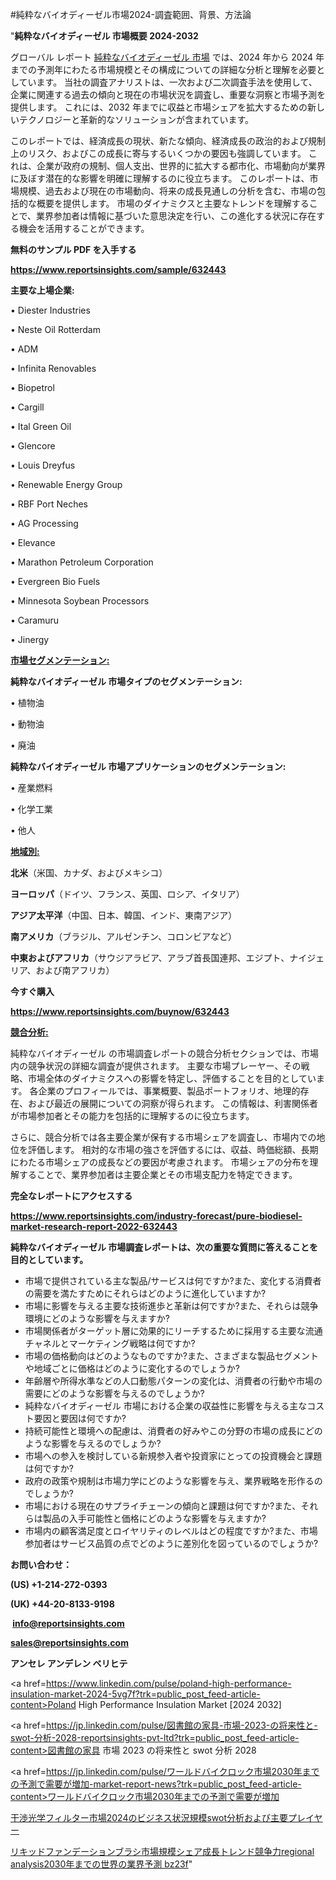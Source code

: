 #純粋なバイオディーゼル市場2024-調査範囲、背景、方法論

"<strong>純粋なバイオディーゼル 市場概要 2024-2032</strong>

グローバル レポート <a href=https://www.reportsinsights.com/sample/632443>純粋なバイオディーゼル 市場</a> では、2024 年から 2024 年までの予測年にわたる市場規模とその構成についての詳細な分析と理解を必要としています。 当社の調査アナリストは、一次および二次調査手法を使用して、企業に関連する過去の傾向と現在の市場状況を調査し、重要な洞察と市場予測を提供します。 これには、2032 年までに収益と市場シェアを拡大​​するための新しいテクノロジーと革新的なソリューションが含まれています。

このレポートでは、経済成長の現状、新たな傾向、経済成長の政治的および規制上のリスク、およびこの成長に寄与するいくつかの要因も強調しています。 これは、企業が政府の規制、個人支出、世界的に拡大する都市化、市場動向が業界に及ぼす潜在的な影響を明確に理解するのに役立ちます。 このレポートは、市場規模、過去および現在の市場動向、将来の成長見通しの分析を含む、市場の包括的な概要を提供します。 市場のダイナミクスと主要なトレンドを理解することで、業界参加者は情報に基づいた意思決定を行い、この進化する状況に存在する機会を活用することができます。

<strong><b>無料のサンプル PDF を入手する</b></strong>

<a href=https://www.reportsinsights.com/sample/632443><strong><u>https://www.reportsinsights.com/sample/632443</u></strong></a>

<strong>主要な上場企業:</strong>

• Diester Industries

• Neste Oil Rotterdam

• ADM

• Infinita Renovables

• Biopetrol

• Cargill

• Ital Green Oil

• Glencore

• Louis Dreyfus

• Renewable Energy Group

• RBF Port Neches

• AG Processing

• Elevance

• Marathon Petroleum Corporation

• Evergreen Bio Fuels

• Minnesota Soybean Processors

• Caramuru

• Jinergy

<strong><u>市場セグメンテーション</u></strong><strong><u>:</u></strong>

<strong>純粋なバイオディーゼル 市場タイプのセグメンテーション:</strong>

• 植物油

• 動物油

• 廃油

<strong>純粋なバイオディーゼル 市場アプリケーションのセグメンテーション:</strong>

• 産業燃料

• 化学工業

• 他人

<strong><u>地域別</u></strong><strong><u>:</u></strong>

<strong>北米</strong>（米国、カナダ、およびメキシコ）

<strong>ヨーロッパ</strong>（ドイツ、フランス、英国、ロシア、イタリア）

<strong>アジア太平洋</strong>（中国、日本、韓国、インド、東南アジア）

<strong>南アメリカ</strong>（ブラジル、アルゼンチン、コロンビアなど）

<strong>中東およびアフリカ</strong>（サウジアラビア、アラブ首長国連邦、エジプト、ナイジェリア、および南アフリカ）

<strong>今すぐ購入</strong>

<a href=https://www.reportsinsights.com/buynow/632443><strong><u>https://www.reportsinsights.com/buynow/632443</u></strong></a>

<strong><u>競合分析:</u></strong>

純粋なバイオディーゼル の市場調査レポートの競合分析セクションでは、市場内の競争状況の詳細な調査が提供されます。 主要な市場プレーヤー、その戦略、市場全体のダイナミクスへの影響を特定し、評価することを目的としています。 各企業のプロフィールでは、事業概要、製品ポートフォリオ、地理的存在、および最近の展開についての洞察が得られます。 この情報は、利害関係者が市場参加者とその能力を包括的に理解するのに役立ちます。

さらに、競合分析では各主要企業が保有する市場シェアを調査し、市場内での地位を評価します。 相対的な市場の強さを評価するには、収益、時価総額、長期にわたる市場シェアの成長などの要因が考慮されます。 市場シェアの分布を理解することで、業界参加者は主要企業とその市場支配力を特定できます。

<strong>完全なレポートにアクセスする</strong>

<a href=https://www.reportsinsights.com/industry-forecast/pure-biodiesel-market-research-report-2022-632443><strong><u><b>https://www.reportsinsights.com/industry-forecast/pure-biodiesel-market-research-report-2022-632443</b></u></strong></a>

<strong><b>純粋なバイオディーゼル 市場調査レポートは、次の重要な質問に答えることを目的としています。</b></strong>
<ul>
  <li>市場で提供されている主な製品/サービスは何ですか?また、変化する消費者の需要を満たすためにそれらはどのように進化していますか?</li>
  <li>市場に影響を与える主要な技術進歩と革新は何ですか?また、それらは競争環境にどのような影響を与えますか?</li>
  <li>市場関係者がターゲット層に効果的にリーチするために採用する主要な流通チャネルとマーケティング戦略は何ですか?</li>
  <li>市場の価格動向はどのようなものですか?また、さまざまな製品セグメントや地域ごとに価格はどのように変化するのでしょうか?</li>
  <li>年齢層や所得水準などの人口動態パターンの変化は、消費者の行動や市場の需要にどのような影響を与えるのでしょうか?</li>
  <li>純粋なバイオディーゼル 市場における企業の収益性に影響を与える主なコスト要因と要因は何ですか?</li>
  <li>持続可能性と環境への配慮は、消費者の好みやこの分野の市場の成長にどのような影響を与えるのでしょうか?</li>
  <li>市場への参入を検討している新規参入者や投資家にとっての投資機会と課題は何ですか?</li>
  <li>政府の政策や規制は市場力学にどのような影響を与え、業界戦略を形作るのでしょうか?</li>
  <li>市場における現在のサプライチェーンの傾向と課題は何ですか?また、それらは製品の入手可能性と価格にどのような影響を与えますか?</li>
  <li>市場内の顧客満足度とロイヤリティのレベルはどの程度ですか?また、市場参加者はサービス品質の点でどのように差別化を図っているのでしょうか?</li>
</ul>
<strong>お問い合わせ：</strong>

<strong>(US) +1-214-272-0393</strong>

<strong>(UK) +44-20-8133-9198</strong>

<strong> </strong><a href=info@reportsinsights.com><strong><u>info@reportsinsights.com</u></strong></a>

<a href=sales@reportsinsights.com><strong><u>sales@reportsinsights.com</u></strong></a>

<strong>アンセレ アンデレン ベリヒテ</strong>

<a href=https://www.linkedin.com/pulse/poland-high-performance-insulation-market-2024-5vg7f?trk=public_post_feed-article-content>Poland High Performance Insulation Market [2024 2032]</a>

<a href=https://jp.linkedin.com/pulse/図書館の家具-市場-2023-の将来性と-swot-分析-2028-reportsinsights-pvt-ltd?trk=public_post_feed-article-content>図書館の家具 市場 2023 の将来性と swot 分析 2028</a>

<a href=https://jp.linkedin.com/pulse/ワールドバイクロック市場2030年までの予測で需要が増加-market-report-news?trk=public_post_feed-article-content>ワールドバイクロック市場2030年までの予測で需要が増加</a>

<a href=https://www.linkedin.com/pulse/干渉光学フィルター市場2024のビジネス状況規模swot分析および主要プレイヤー-healthscope-news-245-rlnhf/>干渉光学フィルター市場2024のビジネス状況規模swot分析および主要プレイヤー</a>

<a href=https://www.linkedin.com/pulse/リキッドファンデーションブラシ市場規模シェア成長トレンド競争力regional-analysis2030年までの世界の業界予測-bz23f/>リキッドファンデーションブラシ市場規模シェア成長トレンド競争力regional analysis2030年までの世界の業界予測 bz23f</a>"
